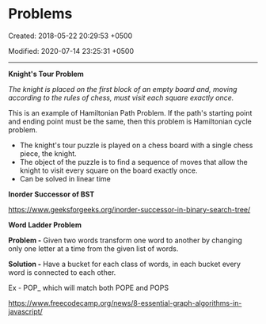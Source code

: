 # Problems

Created: 2018-05-22 20:29:53 +0500

Modified: 2020-07-14 23:25:31 +0500

---

**Knight's Tour Problem**

*The knight is placed on the first block of an empty board and, moving according to the rules of chess, must visit each square exactly once.*

This is an example of Hamiltonian Path Problem. If the path's starting point and ending point must be the same, then this problem is Hamiltonian cycle problem.


-   The knight's tour puzzle is played on a chess board with a single chess piece, the knight.
-   The object of the puzzle is to find a sequence of moves that allow the knight to visit every square on the board exactly once.
-   Can be solved in linear time



**Inorder Successor of BST**

<https://www.geeksforgeeks.org/inorder-successor-in-binary-search-tree/>



**Word Ladder Problem**

**Problem -** Given two words transform one word to another by changing only one letter at a time from the given list of words.

**Solution -** Have a bucket for each class of words, in each bucket every word is connected to each other.

Ex - POP_ which will match both POPE and POPS



<https://www.freecodecamp.org/news/8-essential-graph-algorithms-in-javascript/>
